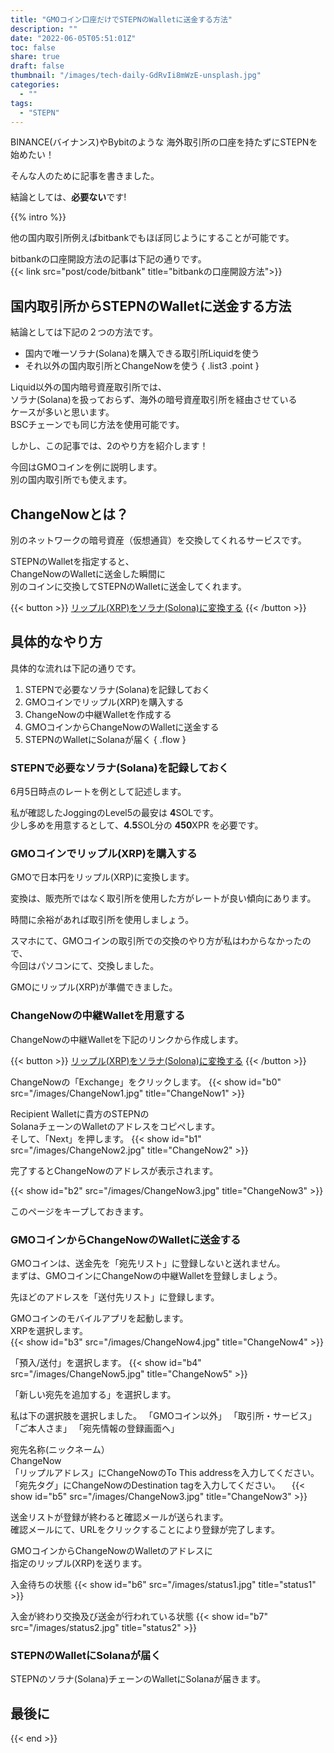 ```yaml
---
title: "GMOコイン口座だけでSTEPNのWalletに送金する方法"
description: ""
date: "2022-06-05T05:51:01Z"
toc: false
share: true
draft: false
thumbnail: "/images/tech-daily-GdRvIi8mWzE-unsplash.jpg"
categories:
  - ""
tags:
  - "STEPN"
---
```


BINANCE(バイナンス)やBybitのような
海外取引所の口座を持たずにSTEPNを始めたい！  
 
そんな人のために記事を書きました。

結論としては、**必要ない**です!

<!--more-->

{{% intro %}} 

他の国内取引所例えばbitbankでもほぼ同じようにすることが可能です。  

bitbankの口座開設方法の記事は下記の通りです。  
{{< link src="post/code/bitbank" title="bitbankの口座開設方法">}}

## 国内取引所からSTEPNのWalletに送金する方法

結論としては下記の２つの方法です。
- 国内で唯一ソラナ(Solana)を購入できる取引所Liquidを使う
- それ以外の国内取引所とChangeNowを使う
{ .list3 .point }

Liquid以外の国内暗号資産取引所では、  
ソラナ(Solana)を扱っておらず、海外の暗号資産取引所を経由させている  
ケースが多いと思います。  
BSCチェーンでも同じ方法を使用可能です。

しかし、この記事では、2のやり方を紹介します！

今回はGMOコインを例に説明します。  
別の国内取引所でも使えます。

## ChangeNowとは？

別のネットワークの暗号資産（仮想通貨）を交換してくれるサービスです。  
  
STEPNのWalletを指定すると、  
ChangeNowのWalletに送金した瞬間に  
別のコインに交換してSTEPNのWalletに送金してくれます。

{{< button >}}
<a href="https://changenow.io?link_id=4d21dee7027b9d&amount=450&from=xrp&to=sol" target="_blank">リップル(XRP)をソラナ(Solona)に変換する</a>
{{< /button >}}

## 具体的なやり方

具体的な流れは下記の通りです。
1. STEPNで必要なソラナ(Solana)を記録しておく
2. GMOコインでリップル(XRP)を購入する
3. ChangeNowの中継Walletを作成する
4. GMOコインからChangeNowのWalletに送金する
5. STEPNのWalletにSolanaが届く
{ .flow }

### STEPNで必要なソラナ(Solana)を記録しておく

6月5日時点のレートを例として記述します。  
   
私が確認したJoggingのLevel5の最安は **4**SOLです。    
少し多めを用意するとして、**4.5**SOL分の **450**XPR を必要です。

### GMOコインでリップル(XRP)を購入する

GMOで日本円をリップル(XRP)に変換します。  
  
変換は、販売所ではなく取引所を使用した方がレートが良い傾向にあります。 
   
時間に余裕があれば取引所を使用しましょう。  
  
スマホにて、GMOコインの取引所での交換のやり方が私はわからなかったので、   
今回はパソコンにて、交換しました。   
  
GMOにリップル(XRP)が準備できました。  

### ChangeNowの中継Walletを用意する

ChangeNowの中継Walletを下記のリンクから作成します。

{{< button >}}
<a href="https://changenow.io?link_id=4d21dee7027b9d&amount=450&from=xrp&to=sol" target="_blank">リップル(XRP)をソラナ(Solona)に変換する</a>
{{< /button >}}

ChangeNowの「Exchange」をクリックします。
{{< show id="b0" src="/images/ChangeNow1.jpg" title="ChangeNow1" >}}

Recipient Walletに貴方のSTEPNの  
SolanaチェーンのWalletのアドレスをコピペします。  
そして、「Next」を押します。
{{< show id="b1" src="/images/ChangeNow2.jpg" title="ChangeNow2" >}}

完了するとChangeNowのアドレスが表示されます。

{{< show id="b2" src="/images/ChangeNow3.jpg" title="ChangeNow3" >}}

このページをキープしておきます。

### GMOコインからChangeNowのWalletに送金する

GMOコインは、送金先を「宛先リスト」に登録しないと送れません。  
まずは、GMOコインにChangeNowの中継Walletを登録しましょう。

先ほどのアドレスを「送付先リスト」に登録します。  

GMOコインのモバイルアプリを起動します。  
XRPを選択します。  
{{< show id="b3" src="/images/ChangeNow4.jpg" title="ChangeNow4" >}}

「預入/送付」を選択します。
{{< show id="b4" src="/images/ChangeNow5.jpg" title="ChangeNow5" >}}

「新しい宛先を追加する」を選択します。

私は下の選択肢を選択しました。
「GMOコイン以外」
「取引所・サービス」
「ご本人さま」
「宛先情報の登録画面へ」

宛先名称(ニックネーム）  
  ChangeNow  
「リップルアドレス」にChangeNowのTo This addressを入力してください。  
「宛先タグ」にChangeNowのDestination tagを入力してください。
　{{< show id="b5" src="/images/ChangeNow3.jpg" title="ChangeNow3" >}}

送金リストが登録が終わると確認メールが送られます。  
確認メールにて、URLをクリックすることにより登録が完了します。

GMOコインからChangeNowのWalletのアドレスに  
指定のリップル(XRP)を送ります。

入金待ちの状態
{{< show id="b6" src="/images/status1.jpg" title="status1" >}}

入金が終わり交換及び送金が行われている状態
{{< show id="b7" src="/images/status2.jpg" title="status2" >}}

### STEPNのWalletにSolanaが届く

STEPNのソラナ(Solana)チェーンのWalletにSolanaが届きます。

## 最後に

{{< end >}} 

